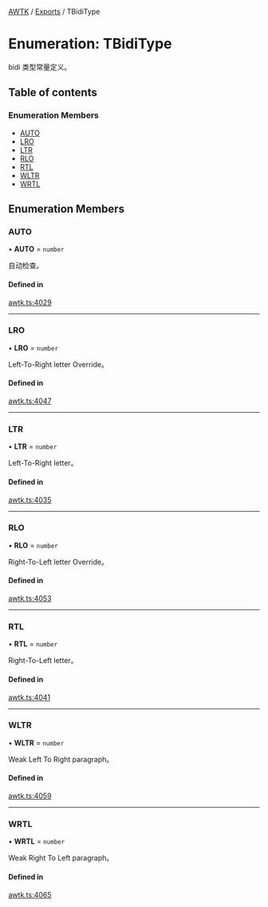 [AWTK](../README.md) / [Exports](../modules.md) / TBidiType

# Enumeration: TBidiType

bidi 类型常量定义。

## Table of contents

### Enumeration Members

- [AUTO](TBidiType.md#auto)
- [LRO](TBidiType.md#lro)
- [LTR](TBidiType.md#ltr)
- [RLO](TBidiType.md#rlo)
- [RTL](TBidiType.md#rtl)
- [WLTR](TBidiType.md#wltr)
- [WRTL](TBidiType.md#wrtl)

## Enumeration Members

### AUTO

• **AUTO** = `number`

自动检查。

#### Defined in

[awtk.ts:4029](https://github.com/zlgopen/awtk-binding/blob/25012c6/tools/code_gen/js/output/awtk.ts#L4029)

___

### LRO

• **LRO** = `number`

Left-To-Right letter Override。

#### Defined in

[awtk.ts:4047](https://github.com/zlgopen/awtk-binding/blob/25012c6/tools/code_gen/js/output/awtk.ts#L4047)

___

### LTR

• **LTR** = `number`

Left-To-Right letter。

#### Defined in

[awtk.ts:4035](https://github.com/zlgopen/awtk-binding/blob/25012c6/tools/code_gen/js/output/awtk.ts#L4035)

___

### RLO

• **RLO** = `number`

Right-To-Left letter Override。

#### Defined in

[awtk.ts:4053](https://github.com/zlgopen/awtk-binding/blob/25012c6/tools/code_gen/js/output/awtk.ts#L4053)

___

### RTL

• **RTL** = `number`

Right-To-Left letter。

#### Defined in

[awtk.ts:4041](https://github.com/zlgopen/awtk-binding/blob/25012c6/tools/code_gen/js/output/awtk.ts#L4041)

___

### WLTR

• **WLTR** = `number`

Weak Left To Right paragraph。

#### Defined in

[awtk.ts:4059](https://github.com/zlgopen/awtk-binding/blob/25012c6/tools/code_gen/js/output/awtk.ts#L4059)

___

### WRTL

• **WRTL** = `number`

Weak Right To Left paragraph。

#### Defined in

[awtk.ts:4065](https://github.com/zlgopen/awtk-binding/blob/25012c6/tools/code_gen/js/output/awtk.ts#L4065)
